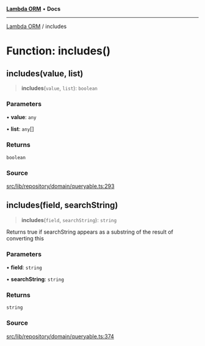 [**Lambda ORM**](../README.md) • **Docs**

***

[Lambda ORM](../README.md) / includes

# Function: includes()

## includes(value, list)

> **includes**(`value`, `list`): `boolean`

### Parameters

• **value**: `any`

• **list**: `any`[]

### Returns

`boolean`

### Source

[src/lib/repository/domain/queryable.ts:293](https://github.com/lambda-orm/lambdaorm-base/blob/ca6421568853c5efe7433915c5510adb7501a76c/src/lib/repository/domain/queryable.ts#L293)

## includes(field, searchString)

> **includes**(`field`, `searchString`): `string`

Returns true if searchString appears as a substring of the result of converting this

### Parameters

• **field**: `string`

• **searchString**: `string`

### Returns

`string`

### Source

[src/lib/repository/domain/queryable.ts:374](https://github.com/lambda-orm/lambdaorm-base/blob/ca6421568853c5efe7433915c5510adb7501a76c/src/lib/repository/domain/queryable.ts#L374)
